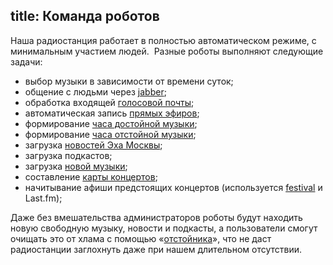 title: Команда роботов
---
Наша радиостанция работает в полностью автоматическом режиме, с минимальным
участием людей.  Разные роботы выполняют следующие задачи:

- выбор музыки в зависимости от времени суток;
- общение с людьми через [jabber](/jabber.html);
- обработка входящей [голосовой почты](/voicemail.html);
- автоматическая запись [прямых эфиров](/live.html);
- формирование [часа достойной музыки](/programs/hitlist.html);
- формирование [часа отстойной музыки](/programs/shitlist.html);
- загрузка [новостей Эха Москвы](http://echo.msk.ru/sound/lastnews.html);
- загрузка подкастов;
- загрузка [новой музыки](/music.html);
- составление [карты концертов](music.html#map);
- начитывание афиши предстоящих концертов (используется [festival][] и Last.fm);

Даже без вмешательства администраторов роботы будут находить новую свободную
музыку, новости и подкасты, а пользователи смогут очищать это от хлама с помощью
«[отстойника](/programs/shitlist.html)», что не даст радиостанции заглохнуть
даже при нашем длительном отсутствии.

[festival]: http://www.cstr.ed.ac.uk/projects/festival/
